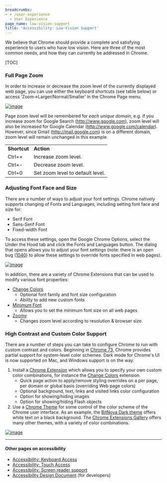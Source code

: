 ```yaml
---
breadcrumbs:
- - /user-experience
  - User Experience
page_name: low-vision-support
title: 'Accessibility: Low-Vision Support'
---
```


We believe that Chrome should provide a complete and satisfying experience to
users who have low vision. Here are three of the most common needs, and how they
can currently be addressed in Chrome.

[TOC]

### Full Page Zoom

In order to increase or decrease the zoom level of the currently displayed web
page, you can use either the keyboard shortcuts (see table below) or access
‘Zoom-&gt;Larger/Normal/Smaller’ in the Chrome Page menu.

[<img alt="image"
src="/developers/design-documents/accessibility/xoom_menu.png">](/developers/design-documents/accessibility/xoom_menu.png)

Page zoom level will be remembered for *each unique domain*, e.g. if you
increase zoom for Google Search (http://www.google.com), zoom level will also be
increased for Google Calendar (http://www.google.com/calendar). However, since
Gmail (http://mail.google.com) is on a different domain, zoom level will remain
unchanged in this example.

<table>
<tr>
<td> <b>Shortcut </b></td>
<td><b> Action</b> </td>
</tr>
<tr>
<td> ​Ctrl++</td>
<td> ​Increase zoom level.</td>
</tr>
<tr>
<td> ​Ctrl+-</td>
<td> ​Decrease zoom level.</td>
</tr>
<tr>
<td> ​Ctrl+0</td>
<td> ​Set zoom level to default level.</td>
</tr>
</table>

### Adjusting Font Face and Size

There are a number of ways to adjust your font settings. Chrome natively
supports changing of Fonts and Languages, including setting font face and size
for:

*   Serif Font
*   Sans-Serif Font
*   Fixed-width Font

To access these settings, open the Google Chrome Options, select the Under the
Hood tab and click the Fonts and Languages button. The dialog that opens allows
you to adjust your font settings (note: there is an open bug
([1040](http://crbug.com/1040)) to allow these settings to override fonts
specified in web pages).

[<img alt="image"
src="/developers/design-documents/accessibility/chrome_font_and_languages.png">](/developers/design-documents/accessibility/chrome_font_and_languages.png)

In addition, there are a variety of Chrome Extensions that can be used to modify
various font properties:

*   [Change
            Colors](https://chrome.google.com/extensions/detail/jbmkekhehjedonbhoikhhkmlapalklgn)
    *   Optional font family and font size configuration
    *   Ability to add new custom fonts
*   [Minimum
            Font](https://chrome.google.com/extensions/detail/pofdgleodhojjnibdfnlapkadjepdnka)
    *   Allows you to set the minimum font size on all web pages
*   [Zoomy](https://chrome.google.com/extensions/detail/jgfonhdeiaaflpgphemdgfkjimojblie)
    *   Changes zoom level according to resolution & browser size.

### High Contrast and Custom Color Support

There are a number of steps you can take to configure Chrome to run with custom
contrast and colors. Beginning in [Chrome
73](https://developers.google.com/web/updates/2019/03/nic73), Chrome provides
partial support for system-level color schemes. Dark mode for Chrome's UI is now
supported on Mac, and Windows support is on the way.

1.  Install a [Chrome
            Extension](http://www.google.com/support/chrome/bin/answer.py?answer=154007)
            which allows you to specify your own custom color combinations, for
            instance the [Change
            Colors](https://chrome.google.com/extensions/detail/jbmkekhehjedonbhoikhhkmlapalklgn)
            extension.
    *   Quick page action to apply/remove styling overrides on a per
                page, per domain or global basis (overriding Web page colors)
    *   Optional background, text, links and visited links color
                configuration
    *   Option for showing/hiding images
    *   Option for showing/hiding Flash objects
2.  Use a [Chrome
            Theme](https://tools.google.com/chrome/intl/en/themes/index.html)
            for some control of the color scheme of the Chrome user interface.
            As an example, the [BitNova Dark
            theme](https://chrome.google.com/extensions/detail/okaafmdeogblpdihiidddcnclfhpngcm)
            offers white text on a black background. The [Chrome Extensions
            Gallery](https://chrome.google.com/extensions) offers many other
            themes, with a variety of color combinations.

[<img alt="image"
src="/developers/design-documents/accessibility/custom_colors.png">](/developers/design-documents/accessibility/custom_colors.png)

---

#### Other pages on accessibility

*   [Accessibility: Keyboard Access](/user-experience/keyboard-access)
*   [Accessibility: Touch Access](/user-experience/touch-access)
*   [Accessibility: Screen reader
            support](/user-experience/assistive-technology-support)
*   [Accessibility Design
            Document](/developers/design-documents/accessibility) (for
            developers)
